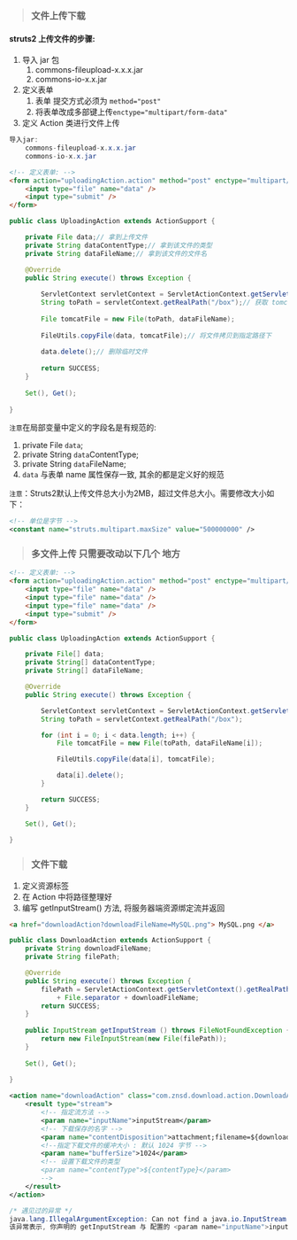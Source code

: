 > ### 文件上传下载

#### struts2 上传文件的步骤:

1. 导入 jar 包
   1. commons-fileupload-x.x.x.jar
   2. commons-io-x.x.jar
2. 定义表单
   1. 表单 提交方式必须为 `method="post"`
   2. 将表单改成多部键上传`enctype="multipart/form-data"`
3. 定义 Action 类进行文件上传

```java
导入jar:
    commons-fileupload-x.x.x.jar
    commons-io-x.x.jar
```

```html
<!-- 定义表单: -->
<form action="uploadingAction.action" method="post" enctype="multipart/form-data">
    <input type="file" name="data" />
    <input type="submit" />
</form>
```

```java
public class UploadingAction extends ActionSupport {

	private File data;// 拿到上传文件
	private String dataContentType;// 拿到该文件的类型
	private String dataFileName;// 拿到该文件的文件名

	@Override
	public String execute() throws Exception {
		
		ServletContext servletContext = ServletActionContext.getServletContext();
		String toPath = servletContext.getRealPath("/box");// 获取 tomcat 发布路径
		
		File tomcatFile = new File(toPath, dataFileName);
		
		FileUtils.copyFile(data, tomcatFile);// 将文件拷贝到指定路径下
		
		data.delete();// 删除临时文件
		
		return SUCCESS;
	}
    
    Set(), Get();
    
}
```

`注意`在局部变量中定义的字段名是有规范的:

1. private File `data`; 
2. private String `data`ContentType; 
3. private String `data`FileName;
4. `data` 与表单 name 属性保存一致, 其余的都是定义好的规范

`注意`：Struts2默认上传文件总大小为2MB，超过文件总大小。需要修改大小如下：

```xml
<!-- 单位是字节 -->
<constant name="struts.multipart.maxSize" value="500000000" />
```


> ### 多文件上传 只需要改动以下几个 地方

```html
<!-- 定义表单: -->
<form action="uploadingAction.action" method="post" enctype="multipart/form-data">
	<input type="file" name="data" />
    <input type="file" name="data" />
    <input type="file" name="data" />
    <input type="submit" />
</form>
```

```java
public class UploadingAction extends ActionSupport {

	private File[] data;
	private String[] dataContentType;
	private String[] dataFileName;

	@Override
	public String execute() throws Exception {

		ServletContext servletContext = ServletActionContext.getServletContext();
		String toPath = servletContext.getRealPath("/box");

		for (int i = 0; i < data.length; i++) {
			File tomcatFile = new File(toPath, dataFileName[i]);

			FileUtils.copyFile(data[i], tomcatFile);

			data[i].delete();
		}

		return SUCCESS;
	}

    Set(), Get();
    
}
```



> ### 文件下载

1. 定义资源标签
2. 在 Action 中将路径整理好
3. 编写 getInputStream() 方法, 将服务器端资源绑定流并返回

```html
<a href="downloadAction?downloadFileName=MySQL.png"> MySQL.png </a>
```

```java
public class DownloadAction extends ActionSupport {
	private String downloadFileName;
	private String filePath;

	@Override
	public String execute() throws Exception {
		filePath = ServletActionContext.getServletContext().getRealPath("/box") 
            + File.separator + downloadFileName;
		return SUCCESS;
	}
	
	public InputStream getInputStream () throws FileNotFoundException {
		return new FileInputStream(new File(filePath));
	}
    
    Set(), Get();
    
}
```

```xml
<action name="downloadAction" class="com.znsd.download.action.DownloadAction">
    <result type="stream">
        <!-- 指定流方法 -->
        <param name="inputName">inputStream</param>
        <!-- 下载保存的名字 -->
        <param name="contentDisposition">attachment;filename=${downloadFileName}</param>
        <!--指定下载文件的缓冲大小 : 默认 1024 字节 -->
        <param name="bufferSize">1024</param>
        <!-- 设置下载文件的类型
   	 	<param name="contentType">${contentType}</param>
    	-->
    </result>
</action>
```

```java
/* 遇见过的异常 */
java.lang.IllegalArgumentException: Can not find a java.io.InputStream with the name [INputStream] in the invocation stack. Check the <param name="inputName"> tag specified for this action.
该异常表示, 你声明的 getInputStream 与 配置的 <param name="inputName">inputStream</param> 不匹配
```





